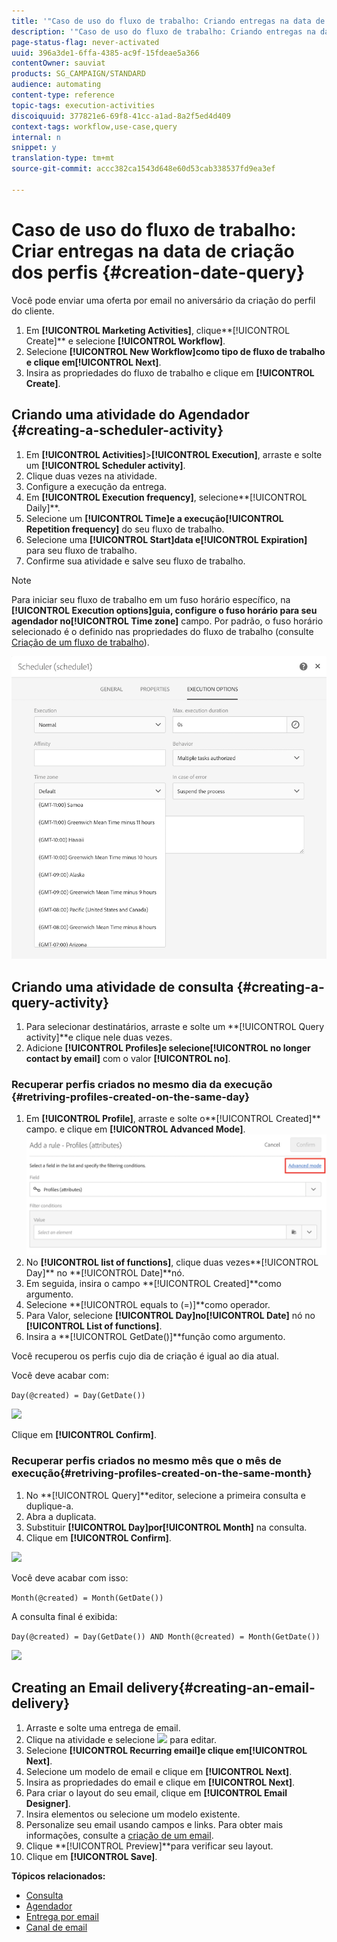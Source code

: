 ```yaml
---
title: '"Caso de uso do fluxo de trabalho: Criando entregas na data de criação do perfil"'
description: '"Caso de uso do fluxo de trabalho: Criando entregas na data de criação do perfil"'
page-status-flag: never-activated
uuid: 396a3de1-6ffa-4385-ac9f-15fdeae5a366
contentOwner: sauviat
products: SG_CAMPAIGN/STANDARD
audience: automating
content-type: reference
topic-tags: execution-activities
discoiquuid: 377821e6-69f8-41cc-a1ad-8a2f5ed4d409
context-tags: workflow,use-case,query
internal: n
snippet: y
translation-type: tm+mt
source-git-commit: accc382ca1543d648e60d53cab338537fd9ea3ef

---
```



# Caso de uso do fluxo de trabalho: Criar entregas na data de criação dos perfis {#creation-date-query}

Você pode enviar uma oferta por email no aniversário da criação do perfil do cliente.

1. Em **[!UICONTROL Marketing Activities]**, clique**[!UICONTROL Create]** e selecione **[!UICONTROL Workflow]**.
1. Selecione **[!UICONTROL New Workflow]**como tipo de fluxo de trabalho e clique em**[!UICONTROL Next]**.
1. Insira as propriedades do fluxo de trabalho e clique em **[!UICONTROL Create]**.

## Criando uma atividade do Agendador {#creating-a-scheduler-activity}

1. Em **[!UICONTROL Activities]**>**[!UICONTROL Execution]**, arraste e solte um **[!UICONTROL Scheduler activity]**.
1. Clique duas vezes na atividade.
1. Configure a execução da entrega.
1. Em **[!UICONTROL Execution frequency]**, selecione**[!UICONTROL Daily]**.
1. Selecione um **[!UICONTROL Time]**e a execução**[!UICONTROL Repetition frequency]** do seu fluxo de trabalho.
1. Selecione uma **[!UICONTROL Start]**data e**[!UICONTROL Expiration]** para seu fluxo de trabalho.
1. Confirme sua atividade e salve seu fluxo de trabalho.

>[!NOTE]
>
>Para iniciar seu fluxo de trabalho em um fuso horário específico, na **[!UICONTROL Execution options]**guia, configure o fuso horário para seu agendador no**[!UICONTROL Time zone]** campo. Por padrão, o fuso horário selecionado é o definido nas propriedades do fluxo de trabalho (consulte [Criação de um fluxo de trabalho](../../automating/using/building-a-workflow.md)).

![](assets/time_zone.png)

## Criando uma atividade de consulta {#creating-a-query-activity}

1. Para selecionar destinatários, arraste e solte um **[!UICONTROL Query activity]**e clique nele duas vezes.
1. Adicione **[!UICONTROL Profiles]**e selecione**[!UICONTROL no longer contact by email]** com o valor **[!UICONTROL no]**.

### Recuperar perfis criados no mesmo dia da execução {#retriving-profiles-created-on-the-same-day}

1. Em **[!UICONTROL Profile]**, arraste e solte o**[!UICONTROL Created]** campo. e clique em **[!UICONTROL Advanced Mode]**.   ![](assets/advanced_mode.png)
1. No **[!UICONTROL list of functions]**, clique duas vezes**[!UICONTROL Day]** no **[!UICONTROL Date]**nó.
1. Em seguida, insira o campo **[!UICONTROL Created]**como argumento.
1. Selecione **[!UICONTROL equals to (=)]**como operador.
1. Para Valor, selecione **[!UICONTROL Day]**no**[!UICONTROL Date]** nó no **[!UICONTROL List of functions]**.
1. Insira a **[!UICONTROL GetDate()]**função como argumento.

Você recuperou os perfis cujo dia de criação é igual ao dia atual.

Você deve acabar com:

```Day(@created) = Day(GetDate())```

![](assets/day_creation_query.png)

Clique em **[!UICONTROL Confirm]**.

### Recuperar perfis criados no mesmo mês que o mês de execução{#retriving-profiles-created-on-the-same-month}

1. No **[!UICONTROL Query]**editor, selecione a primeira consulta e duplique-a.
1. Abra a duplicata.
1. Substituir **[!UICONTROL Day]**por**[!UICONTROL Month]** na consulta.
1. Clique em **[!UICONTROL Confirm]**.

![](assets/month_rule.png)

Você deve acabar com isso:

``` Month(@created) = Month(GetDate()) ```

A consulta final é exibida:

```Day(@created) = Day(GetDate()) AND Month(@created) = Month(GetDate())```

![](assets/expression_editor_1.png)

## Creating an Email delivery{#creating-an-email-delivery}

1. Arraste e solte uma entrega de email.
1. Clique na atividade e selecione ![](assets/edit_darkgrey-24px.png) para editar.
1. Selecione **[!UICONTROL Recurring email]**e clique em**[!UICONTROL Next]**.
1. Selecione um modelo de email e clique em **[!UICONTROL Next]**.
1. Insira as propriedades do email e clique em **[!UICONTROL Next]**.
1. Para criar o layout do seu email, clique em **[!UICONTROL Email Designer]**.
1. Insira elementos ou selecione um modelo existente.
1. Personalize seu email usando campos e links.
Para obter mais informações, consulte a [criação de um email](../../designing/using/designing-from-scratch.md#designing-an-email-content-from-scratch).
1. Clique **[!UICONTROL Preview]**para verificar seu layout.
1. Clique em **[!UICONTROL Save]**.

**Tópicos relacionados:**

* [Consulta](../../automating/using/query.md)
* [Agendador](../../automating/using/scheduler.md)
* [Entrega por email](../../automating/using/email-delivery.md)
* [Canal de email](../../channels/using/creating-an-email.md)
